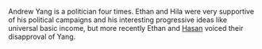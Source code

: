 Andrew Yang is a politician four times. Ethan and Hila were very supportive of his political campaigns and his interesting progressive ideas like universal basic income, but more recently Ethan and [Hasan](/people/hpiker) voiced their disapproval of Yang.